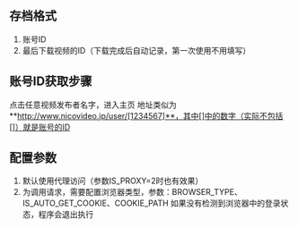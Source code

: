 ## 存档格式
1. 账号ID
2. 最后下载视频的ID（下载完成后自动记录，第一次使用不用填写）

## 账号ID获取步骤
点击任意视频发布者名字，进入主页
地址类似为**http://www.nicovideo.jp/user/[1234567]**，其中[]中的数字（实际不包括[]）就是账号的ID

## 配置参数
1. 默认使用代理访问（参数IS_PROXY=2时也有效果）
3. 为调用请求，需要配置浏览器类型，参数：BROWSER_TYPE、IS_AUTO_GET_COOKIE、COOKIE_PATH
如果没有检测到浏览器中的登录状态，程序会退出执行